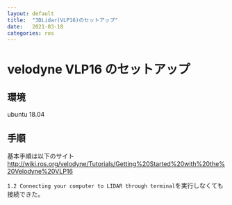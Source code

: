 ```yaml
---
layout: default
title:  "3DLidar(VLP16)のセットアップ"
date:   2021-03-18
categories: ros
---
```


# velodyne VLP16 のセットアップ

## 環境
ubuntu 18.04

## 手順

基本手順は以下のサイト  
http://wiki.ros.org/velodyne/Tutorials/Getting%20Started%20with%20the%20Velodyne%20VLP16

`1.2 Connecting your computer to LIDAR through terminal`を実行しなくても接続できた。